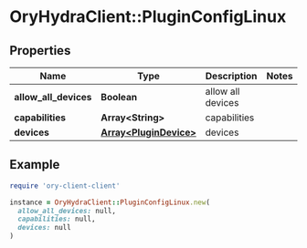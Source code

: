 # OryHydraClient::PluginConfigLinux

## Properties

| Name | Type | Description | Notes |
| ---- | ---- | ----------- | ----- |
| **allow_all_devices** | **Boolean** | allow all devices |  |
| **capabilities** | **Array&lt;String&gt;** | capabilities |  |
| **devices** | [**Array&lt;PluginDevice&gt;**](PluginDevice.md) | devices |  |

## Example

```ruby
require 'ory-client-client'

instance = OryHydraClient::PluginConfigLinux.new(
  allow_all_devices: null,
  capabilities: null,
  devices: null
)
```

